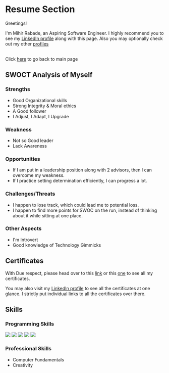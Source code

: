 # Resume Section

Greetings!

I'm Mihir Rabade, an Aspiring Software Engineer.
I highly recommend you to see my [LinkedIn profile][lkn] along with this page.
Also you may optionally check out my other [profiles](./Myself_On_internet.md)

<br>Click [here](README.md) to go back to main page

## SWOCT Analysis of Myself

### Strengths

- Good Organizational skills
- Strong Integrity & Moral ethics
- A Good follower
- I Adjust, I Adapt, I Upgrade

### Weakness

- Not so Good leader
- Lack Awareness

### Opportunities

- If I am put in a leadership position along with 2 advisors, then I can overcome my weakness.
- If I practice setting determination efficiently, I can progress a lot.

### Challenges/Threats

- I happen to lose track, which could lead me to potential loss.
- I happen to find more points for SWOC on the run, instead of thinking about it while sitting at one place.

### Other Aspects

- I'm Introvert
- Good knowledge of Technology Gimmicks

## Certificates

With Due respect, please head over to this [link](https://bit.ly/2HO5GwO) or this [one](https://1drv.ms/u/s!AqbOAR5ggpjcgcVQxXjLoGFA-TaG8w?e=woTWb5) to see all my certificates.

You may also visit my [LinkedIn profile][lkn] to see all the certificates at one glance. I strictly put individual links to all the certificates over there.

## Skills

### Programming Skills

<img src="https://img.shields.io/badge/c%20-%2300599C.svg?&style=for-the-badge&logo=c&logoColor=white"/>
<img src="https://img.shields.io/badge/c++%20-%2300599C.svg?&style=for-the-badge&logo=c%2B%2B&ogoColor=white"/>
<img src="https://img.shields.io/badge/python%20-%2314354C.svg?&style=for-the-badge&logo=python&logoColor=white"/>
<img src="https://img.shields.io/badge/markdown-%23000000.svg?&style=for-the-badge&logo=markdown&logoColor=white"/>
<img src="https://img.shields.io/badge/node.js-%237186550.svg?&style=for-the-badge&logo=node.js&logoColor=white"/>

### Professional Skills

- Computer Fundamentals
- Creativity

[lkn]: https://www.linkedin.com/in/Mihir-Rabade

